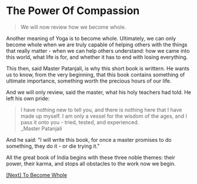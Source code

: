 # The Power Of Compassion

> We will now review how we become whole.

Another meaning of Yoga is to become whole. Ultimately, we can only become whole when we are truly capable of helping others with the things that really matter - when we can help others understand: how we came into this world, what life is for, and whether it has to end with losing everything.

This then, said Master Patanjali, is why this short book is writtern. He wants us to know, from the very beginning, that this book contains something of ultimate importance, something worth the precious hours of our life.

And we will only review, said the master, what his holy teachers had told. He left his own pride:

> I have nothing new to tell you, and there is nothing here that I have made up myself. I am only a vessel for the wisdom of the ages, and I pass it onto you - tried, tested, and experienced.  
> _Master Patanjali

And he said: "I will write this book, for once a master promises to do something, they do it - or die trying it."

All the great book of India begins with these three noble themes: their power, their karma, and stops all obstacles to the work now we begin.

[\[Next\] To Become Whole](/content/03-to-become-whole.md)